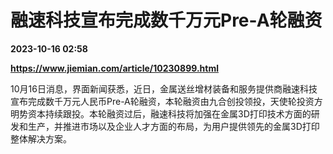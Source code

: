 # 融速科技宣布完成数千万元Pre-A轮融资

**2023-10-16 02:58**

**https://www.jiemian.com/article/10230899.html**

10月16日消息，界面新闻获悉，近日，金属送丝增材装备和服务提供商融速科技宣布完成数千万元人民币Pre-A轮融资，本轮融资由九合创投领投，天使轮投资方明势资本持续跟投。本轮融资过后，融速科技将加强在金属3D打印技术方面的研发和生产，并推进市场以及企业人才方面的布局，为用户提供领先的金属3D打印整体解决方案。